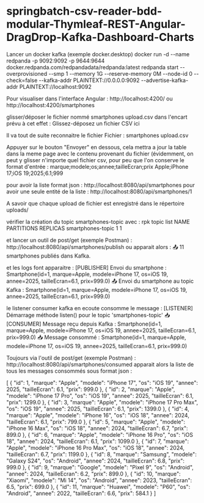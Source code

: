 # springbatch-csv-reader-bdd-modular-Thymleaf-REST-Angular-DragDrop-Kafka-Dashboard-Charts

Lancer un docker kafka (exemple docker.desktop) docker run -d --name redpanda -p 9092:9092 -p 9644:9644 docker.redpanda.com/redpandadata/redpanda:latest redpanda start --overprovisioned --smp 1 --memory 1G --reserve-memory 0M --node-id 0 --check=false --kafka-addr PLAINTEXT://0.0.0.0:9092 --advertise-kafka-addr PLAINTEXT://localhost:9092

Pour visualiser dans l'interface Angular : http://localhost:4200/ ou http://localhost:4200/smartphones

glisser/déposer le fichier nommé smartphones upload.csv dans l'encart prévu à cet effet : Glissez-déposez un fichier CSV ici

Il va tout de suite reconnaitre le fichier Fichier : smartphones upload.csv

Appuyer sur le bouton "Envoyer" en dessous, cela mettra a jour la table dans la meme page avec le contenu provenant du fichier (évidemment, on peut y glisser n'importe quel fichier csv, pour peu que l'on conserve le format d'entrée : marque;modele;os;annee;tailleEcran;prix Apple;iPhone 17;iOS 19;2025;6.1;999

pour avoir la liste format json : http://localhost:8080/api/smartphones pour avoir une seule entité de la liste : http://localhost:8080/api/smartphones/1

A savoir que chaque upload de fichier est enregistré dans le répertoire uploads/

vérifier la création du topic smartphones-topic avec : rpk topic list NAME PARTITIONS REPLICAS smartphones-topic 1 1

et lancer un outil de post/get (exemple Postman) : http://localhost:8080/api/smartphones/publish ou apparait alors : 📤 11 smartphones publiés dans Kafka.

et les logs font apparaitre : [PUBLISHER] Envoi du smartphone : Smartphone(id=1, marque=Apple, modele=iPhone 17, os=iOS 19, annee=2025, tailleEcran=6.1, prix=999.0) 📤 Envoi du smartphone au topic Kafka : Smartphone(id=1, marque=Apple, modele=iPhone 17, os=iOS 19, annee=2025, tailleEcran=6.1, prix=999.0)

le listener consumer kafka en ecoute consomme le message : [LISTENER] Démarrage méthode listen() pour le topic 'smartphones-topic' 📥 [CONSUMER] Message reçu depuis Kafka : Smartphone(id=1, marque=Apple, modele=iPhone 17, os=iOS 19, annee=2025, tailleEcran=6.1, prix=999.0) 📥 Message consommé : Smartphone(id=1, marque=Apple, modele=iPhone 17, os=iOS 19, annee=2025, tailleEcran=6.1, prix=999.0)

Toujours via l'outil de post/get (exemple Postman) : http://localhost:8080/api/smartphones/consumed apparait alors la liste de tous les messages consommés sous format json :

[ { "id": 1, "marque": "Apple", "modele": "iPhone 17", "os": "iOS 19", "annee": 2025, "tailleEcran": 6.1, "prix": 999.0 }, { "id": 2, "marque": "Apple", "modele": "iPhone 17 Pro", "os": "iOS 19", "annee": 2025, "tailleEcran": 6.1, "prix": 1299.0 }, { "id": 3, "marque": "Apple", "modele": "iPhone 17 Pro Max", "os": "iOS 19", "annee": 2025, "tailleEcran": 6.1, "prix": 1399.0 }, { "id": 4, "marque": "Apple", "modele": "iPhone 16", "os": "iOS 18", "annee": 2024, "tailleEcran": 6.1, "prix": 799.0 }, { "id": 5, "marque": "Apple", "modele": "iPhone 16 Max", "os": "iOS 18", "annee": 2024, "tailleEcran": 6.7, "prix": 899.0 }, { "id": 6, "marque": "Apple", "modele": "iPhone 16 Pro", "os": "iOS 18", "annee": 2024, "tailleEcran": 6.1, "prix": 1099.0 }, { "id": 7, "marque": "Apple", "modele": "iPhone 16 Pro Max", "os": "iOS 18", "annee": 2024, "tailleEcran": 6.7, "prix": 1199.0 }, { "id": 8, "marque": "Samsung", "modele": "Galaxy S24", "os": "Android", "annee": 2024, "tailleEcran": 6.8, "prix": 999.0 }, { "id": 9, "marque": "Google", "modele": "Pixel 9", "os": "Android", "annee": 2024, "tailleEcran": 6.2, "prix": 899.0 }, { "id": 10, "marque": "Xiaomi", "modele": "Mi 14", "os": "Android", "annee": 2023, "tailleEcran": 6.5, "prix": 699.0 }, { "id": 11, "marque": "Huawei", "modele": "P60", "os": "Android", "annee": 2022, "tailleEcran": 6.6, "prix": 584.1 } ]
